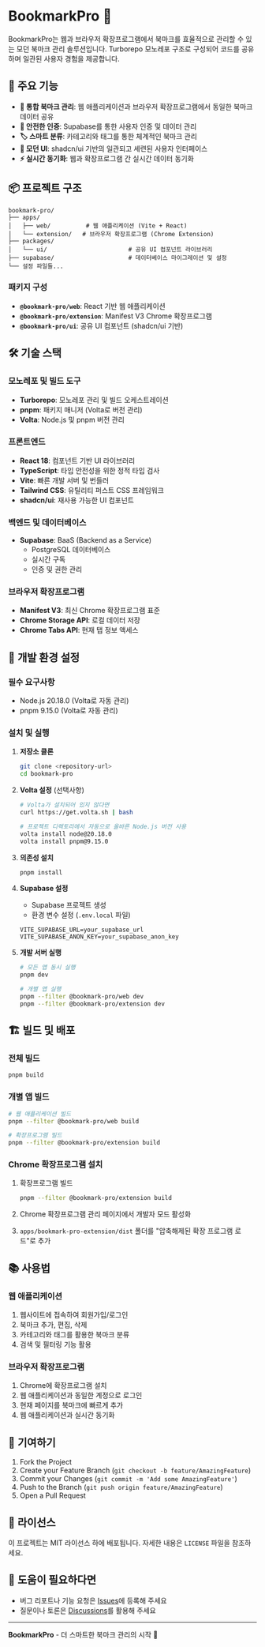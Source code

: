 # BookmarkPro 🔖

BookmarkPro는 웹과 브라우저 확장프로그램에서 북마크를 효율적으로 관리할 수 있는 모던 북마크 관리 솔루션입니다. Turborepo 모노레포 구조로 구성되어 코드를 공유하며 일관된 사용자 경험을 제공합니다.

## 🚀 주요 기능

- **📱 통합 북마크 관리**: 웹 애플리케이션과 브라우저 확장프로그램에서 동일한 북마크 데이터 공유
- **🔐 안전한 인증**: Supabase를 통한 사용자 인증 및 데이터 관리
- **🏷️ 스마트 분류**: 카테고리와 태그를 통한 체계적인 북마크 관리
- **🎨 모던 UI**: shadcn/ui 기반의 일관되고 세련된 사용자 인터페이스
- **⚡ 실시간 동기화**: 웹과 확장프로그램 간 실시간 데이터 동기화

## 📦 프로젝트 구조

```
bookmark-pro/
├── apps/
│   ├── web/          # 웹 애플리케이션 (Vite + React)
│   └── extension/   # 브라우저 확장프로그램 (Chrome Extension)
├── packages/
│   └── ui/                       # 공유 UI 컴포넌트 라이브러리
├── supabase/                     # 데이터베이스 마이그레이션 및 설정
└── 설정 파일들...
```

### 패키지 구성

- **`@bookmark-pro/web`**: React 기반 웹 애플리케이션
- **`@bookmark-pro/extension`**: Manifest V3 Chrome 확장프로그램
- **`@bookmark-pro/ui`**: 공유 UI 컴포넌트 (shadcn/ui 기반)

## 🛠️ 기술 스택

### 모노레포 및 빌드 도구

- **Turborepo**: 모노레포 관리 및 빌드 오케스트레이션
- **pnpm**: 패키지 매니저 (Volta로 버전 관리)
- **Volta**: Node.js 및 pnpm 버전 관리

### 프론트엔드

- **React 18**: 컴포넌트 기반 UI 라이브러리
- **TypeScript**: 타입 안전성을 위한 정적 타입 검사
- **Vite**: 빠른 개발 서버 및 번들러
- **Tailwind CSS**: 유틸리티 퍼스트 CSS 프레임워크
- **shadcn/ui**: 재사용 가능한 UI 컴포넌트

### 백엔드 및 데이터베이스

- **Supabase**: BaaS (Backend as a Service)
  - PostgreSQL 데이터베이스
  - 실시간 구독
  - 인증 및 권한 관리

### 브라우저 확장프로그램

- **Manifest V3**: 최신 Chrome 확장프로그램 표준
- **Chrome Storage API**: 로컬 데이터 저장
- **Chrome Tabs API**: 현재 탭 정보 액세스

## 🔧 개발 환경 설정

### 필수 요구사항

- Node.js 20.18.0 (Volta로 자동 관리)
- pnpm 9.15.0 (Volta로 자동 관리)

### 설치 및 실행

1. **저장소 클론**

   ```bash
   git clone <repository-url>
   cd bookmark-pro
   ```

2. **Volta 설정** (선택사항)

   ```bash
   # Volta가 설치되어 있지 않다면
   curl https://get.volta.sh | bash

   # 프로젝트 디렉토리에서 자동으로 올바른 Node.js 버전 사용
   volta install node@20.18.0
   volta install pnpm@9.15.0
   ```

3. **의존성 설치**

   ```bash
   pnpm install
   ```

4. **Supabase 설정**
   - Supabase 프로젝트 생성
   - 환경 변수 설정 (`.env.local` 파일)

   ```env
   VITE_SUPABASE_URL=your_supabase_url
   VITE_SUPABASE_ANON_KEY=your_supabase_anon_key
   ```

5. **개발 서버 실행**

   ```bash
   # 모든 앱 동시 실행
   pnpm dev

   # 개별 앱 실행
   pnpm --filter @bookmark-pro/web dev
   pnpm --filter @bookmark-pro/extension dev
   ```

## 🏗️ 빌드 및 배포

### 전체 빌드

```bash
pnpm build
```

### 개별 앱 빌드

```bash
# 웹 애플리케이션 빌드
pnpm --filter @bookmark-pro/web build

# 확장프로그램 빌드
pnpm --filter @bookmark-pro/extension build
```

### Chrome 확장프로그램 설치

1. 확장프로그램 빌드

   ```bash
   pnpm --filter @bookmark-pro/extension build
   ```

2. Chrome 확장프로그램 관리 페이지에서 개발자 모드 활성화

3. `apps/bookmark-pro-extension/dist` 폴더를 "압축해제된 확장 프로그램 로드"로 추가

## 📚 사용법

### 웹 애플리케이션

1. 웹사이트에 접속하여 회원가입/로그인
2. 북마크 추가, 편집, 삭제
3. 카테고리와 태그를 활용한 북마크 분류
4. 검색 및 필터링 기능 활용

### 브라우저 확장프로그램

1. Chrome에 확장프로그램 설치
2. 웹 애플리케이션과 동일한 계정으로 로그인
3. 현재 페이지를 북마크에 빠르게 추가
4. 웹 애플리케이션과 실시간 동기화

## 🤝 기여하기

1. Fork the Project
2. Create your Feature Branch (`git checkout -b feature/AmazingFeature`)
3. Commit your Changes (`git commit -m 'Add some AmazingFeature'`)
4. Push to the Branch (`git push origin feature/AmazingFeature`)
5. Open a Pull Request

## 📄 라이선스

이 프로젝트는 MIT 라이선스 하에 배포됩니다. 자세한 내용은 `LICENSE` 파일을 참조하세요.

## 🙏 도움이 필요하다면

- 버그 리포트나 기능 요청은 [Issues](../../issues)에 등록해 주세요
- 질문이나 토론은 [Discussions](../../discussions)를 활용해 주세요

---

**BookmarkPro** - 더 스마트한 북마크 관리의 시작 🚀
